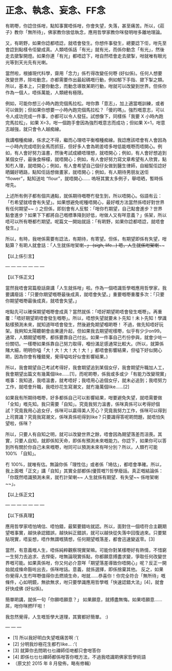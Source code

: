 # 正念、執念、妄念、FF念

有啲嘢，你諗住係咁，點知事實唔係咁，你會失望，失落，甚至痛苦。所以，《莊子》教你「無所待」，佛家教你放低執念，應用哲學家教你咪發明咁多離地理論。

又，有啲野，如果你諗都唔諗，就唔會發生。你想件事發生，總要諗下佢，咁先至會諗到點樣令佢變成真。人類唔係話「有光」就有光，而係你動念「有光」，然後走去撳掣開燈。如果你連「有光」都唔諗下，咁自然唔會走去撳掣，咁就唯有眼光光等到天光先有光喇。

當然啦，根據現代科學，齋用「念力」係冇得改變任何嘢 (好似係)。任何人想要改變世界，除咗動念，亦都需要作出最起碼嘅行動，例如郁下手指、撳下掣之類。所以，基本上，只要你動念，而動念導致某啲行動，咁就可以改變到世界。但係你作為一個人，唔係萬能，人類總有極限。

例如，可能你想三小時內跑完個馬拉松。咁你靠「意志」，加上適當嘅訓練，或者可以做到；但如果你想要一小時內跑完個馬拉松？「傻的嗎」。強烈嘅意志，可以令人成功完成一件事，亦都可以令人發狂。試想像下，同樣係「我要 X 小時內跑完馬拉松」，如果 X=3，咁一個跑手會因為強烈嘅意志而成功；但如果 X=1，咁意志越強，就只會令人越痴線。

我講嗰種痴線，係求之不得，繼而心理唔平衡嗰種痴線。我諗應該唔會有人會因為一小時內完成唔到全馬而抓狂，但好多人會為啲差唔多咁低能嘅嘢而唔開心。例如，有人會好努力溫書，然後考試成績唔理想，就唔開心；例如，有人會好想追到某個女仔，最後食檸檬，就唔開心；例如，有人會好努力寫文章希望有人欣賞，點知冇人理，就唔開心；例如，有人會希望自己個仔女做到醫生律師，自細幫佢諗好晒鋪好晒路，點知佢話想做畫家，就唔開心；例如，有人期待男朋友送佢 “flower”，點知送咗 “flour”，就唔開心…… 嗚呀其實太多例子，舉唔晒，暫時係咁先。

上述所有例子都有個共通點，就係期待嘅嘢冇發生到，所以唔開心。俗語有云：「冇希望就唔會有失望」。如果想避免呢種唔開心，最好嘅方法當然係唔好對世界有任何期望~~ :) 之但係，即刻會有人反駁：「咁你冇期望，自己點會進步？世界點會進步？如果下下都將自己嘅標準降到好低，咁做人又有咩意義？」係架，所以唔可以所有嘢都冇期望。呢篇文一開始就話：「有啲野，如果你諗都唔諗，就唔會發生。」

所以，有時，我哋係需要有諗法，有期待，有寄望。但係，有期望即係有失望，咁點算？有啲人就會話：「人生就係咁架喇~~~」 (sigh, life…) 嗯，人生就係咁架喇~~~~

【以上係引言】

— — — — — — —

【以下係正文】

當然我唔會寫篇廢話齋講「人生就係咁」啦。作為一個唔識哲學嘅應用哲學家，我要講廢話：「只要你期望嘅嘢最後成真，就唔會失望。」重要嘅嘢重覆多次：「只要你期望嘅嘢最後成真，就唔會失望。」

咁點先可以確保期望嘅嘢會成真？當然就係：「唔好期望啲唔會發生嘅嘢」。再重覆：「唔好期望啲唔會發生嘅嘢」。所以，唔想失望就要未卜先知！未卜先知！學識點樣預測未來，就知道咩唔會發生，然後避免期望嗰啲嘢！ 不過，做先知唔好玩架。我夠知太陽聽朝會由東邊升起，但如果我去期望呢樣嘢，似乎有少少on99。通常，人類期望嘅嘢，都係要靠自己付出。如果一件事自己冇份參與，就會少咗一份關切。一樣嘢如果係靠自己努力取得，嗰份滿足感通常比較大。(所以，就算係賭大細，明明你嗌「大！大！大！大！大！」都唔會影響結果，但嗌下好似開心啲，因為你會有種錯覺，覺得嗌咗好似會影響結果。)

所以，我會期望自己考試考得好，我會期望追到某個女仔，我會期望升職加人工，我會期望出篇文有幾萬個like……[1]，而呢啲嘢，係我或多或少「有能力改變現實」嘅事：我知道，我唔溫書，就考唔好；我唔用心追個女仔，就未必追到；我唔努力工作，就唔會升職，我唔炒花生寫潮文，就冇幾萬個like……[2]

如果我有所期待嘅嘢，好多都係自己可以影響結果，咁要避免失望，就唔需要做「全知」嘅先知。我只需要「自知」。究竟我努力溫書，係咪真係可以考得好個試？究竟我用心追女仔，係咪可以贏得美人芳心？究竟我努力工作，係咪可以得到上司賞識？究竟我寫潮文，係咪真係呃得到like？只要識得答呢啲問題，就唔怕失望啦，係咪？

所以，只要人有自知之明，就可以改變世界之餘，唔會因為期望落差而沮喪。其實，只要人自知，就即係知天命，即係有預測未來嘅能力。你諗下，如果你可以答到所有關於你自己未來嘅嘢，咁同可以預測未來有咩分別？所以，人類冇可能 100% 「自知」。

冇 100%，就唯有估。無論你係「理性估」或者係「鳩估」，都唔會準確。所以，我上面嘅「正文」講「自知」其實全部都係(優質嘅?)哲學廢話。真正嘅結論係：「你既然唔識預測未來，就冇計架喇~~ 人生就係有期望、有失望~~ 係咁架喇~~」。

【以上係正文】

— — — — — — —

【以下係真理】

應用哲學家唔怕鳩估、唔怕錯，最緊要錯咗就認。所以，面對住一個唔符合主觀期望嘅事實，越快承認錯誤，越快糾正錯誤，就可以越快從失落中回復過來。只要緊貼現實，唔妄想，唔作無謂嘅猜想，任何期望嘅落差，都會迅速變返零。[3]

當然，有意義嘅人生，唔係純粹觀察現實架嘛。可能你對某樣嘢好有熱情，不惜窮一生努力去追求、去悍衛，咁無論現實係點，你都願意搏盡求變，爭取任何改變世界嘅可能。如果真係咁，你又何必介意咩「期望落差導致你唔開心」呢？反正一開始就成條命豁咗出去，係咪咁話。意義，就係選擇，即係捨棄其他。
反之，如果你覺得人生冇咩嘢值得你去燃燒生命，咁就……恭喜你！你完全符合「無所待」嘅條件，心如明鏡，無欲無求，咁只要學識應用哲學嘅「快速認錯大法」[4]，就會好快成佛 (好似係)。

簡單啲講，就係一句「你願唔願意？」 如果願意，就搏盡無悔。如果唔願意…… 屌，咁你咪撚FF啦！

我忽然覺得，人生嘅哲學大道理，其實都好簡單。 :)

— — —

- [1] 所以我好明白失望嘅痛苦啊 :’(
- [2] 分明我炒極花生都冇like… :’(
- [3] 就算你去問啲乜乜禪師佢哋都只會咁答你
- [4] 即係乜乜乜禪師都係咁答你嘅方法，不過我唔識啲佛家哲學術語
- （原文於 2015 年 8 月發佈，略有修輯）
